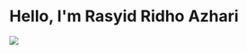 # Hello, I'm Rasyid Ridho Azhari
<a href="www.linkedin.com/in/rasyid-ridho-azhari-36b19228b"><img src="https://img.shields.io/badge/-LinkedIn-0072b1?&style=for-the-badge&logo=linkedin&logoColor=white" /></a>

